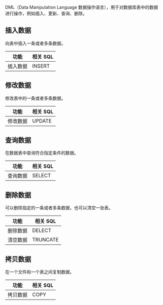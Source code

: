 DML（Data Manipulation Language 数据操作语言），用于对数据库表中的数据进行操作，例如插入、更新、查询、删除。

## 插入数据
向表中插入一条或者多条数据。

| 功能     | 相关 SQL |
| -------- | ------- |
| 插入数据 | INSERT  |

## 修改数据
修改表中的一条或者多条数据。

| 功能     | 相关 SQL |
| -------- | ------- |
| 修改数据 | UPDATE  |

## 查询数据
在数据表中查询符合指定条件的数据。

| 功能     | 相关 SQL |
| -------- | ------- |
| 查询数据 | SELECT  |

## 删除数据
可以删除指定的一条或者多条数据，也可以清空一张表。

| 功能     | 相关 SQL  |
| -------- | -------- |
| 删除数据 | DELECT   |
| 清空数据 | TRUNCATE |

## 拷贝数据
在一个文件和一个表之间复制数据。

| 功能     | 相关 SQL |
| -------- | ------- |
| 拷贝数据 | COPY    |

